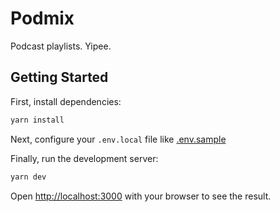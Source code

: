# Podmix

Podcast playlists. Yipee.

## Getting Started

First, install dependencies:

```bash
yarn install
```

Next, configure your `.env.local` file like [.env.sample](.env.sample)

Finally, run the development server:

```bash
yarn dev
```

Open [http://localhost:3000](http://localhost:3000) with your browser to see the result.
